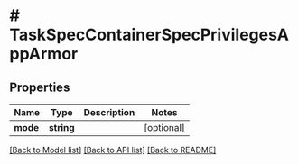 # # TaskSpecContainerSpecPrivilegesAppArmor

## Properties

Name | Type | Description | Notes
------------ | ------------- | ------------- | -------------
**mode** | **string** |  | [optional]

[[Back to Model list]](../../README.md#models) [[Back to API list]](../../README.md#endpoints) [[Back to README]](../../README.md)
